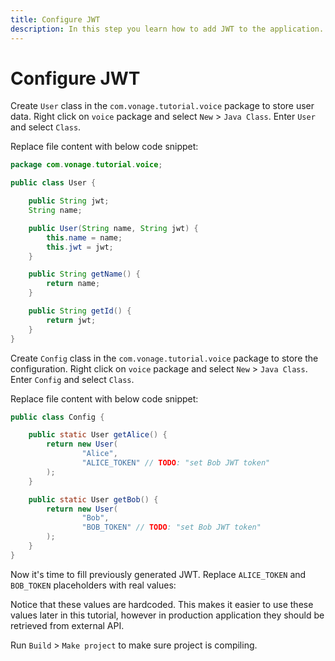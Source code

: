 ```yaml
---
title: Configure JWT
description: In this step you learn how to add JWT to the application.
---
```


# Configure JWT

Create `User` class in the `com.vonage.tutorial.voice` package to store user data. Right click on `voice` package and select `New` > `Java Class`. Enter `User` and select `Class`.

Replace file content with below code snippet: 

```java
package com.vonage.tutorial.voice;

public class User {

    public String jwt;
    String name;

    public User(String name, String jwt) {
        this.name = name;
        this.jwt = jwt;
    }

    public String getName() {
        return name;
    }

    public String getId() {
        return jwt;
    }
}
```

Create `Config` class in the `com.vonage.tutorial.voice` package to store the configuration. Right click on `voice` package and select `New` > `Java Class`. Enter `Config` and select `Class`.

Replace file content with below code snippet:

```java
public class Config {

    public static User getAlice() {
        return new User(
                "Alice",
                "ALICE_TOKEN" // TODO: "set Bob JWT token"
        );
    }

    public static User getBob() {
        return new User(
                "Bob",
                "BOB_TOKEN" // TODO: "set Bob JWT token"
        );
    }
}
```

Now it's time to fill previously generated JWT. Replace `ALICE_TOKEN` and `BOB_TOKEN` placeholders with real values:

Notice that these values are hardcoded. This makes it easier to use these values later in this tutorial, however in production application they should be retrieved from external API.

Run `Build` > `Make project` to make sure project is compiling.